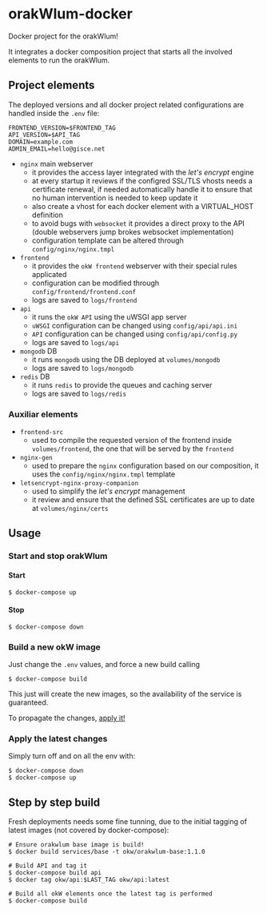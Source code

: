 # orakWlum-docker
Docker project for the orakWlum!

It integrates a docker composition project that starts all the involved elements to run the orakWlum.

## Project elements

The deployed versions and all docker project related configurations are handled inside the `.env` file:
```
FRONTEND_VERSION=$FRONTEND_TAG
API_VERSION=$API_TAG
DOMAIN=example.com
ADMIN_EMAIL=hello@gisce.net
``` 

- `nginx` main webserver
  - it provides the access layer integrated with the _let's encrypt_ engine
  - at every startup it reviews if the configred SSL/TLS vhosts needs a certificate renewal, if needed automatically handle it to ensure that no human intervention is needed to keep update it
  - also create a vhost for each docker element with a VIRTUAL_HOST definition
  - to avoid bugs with `websocket` it provides a direct proxy to the API (double webservers jump brokes websocket implementation)
  - configuration template can be altered through `config/nginx/nginx.tmpl`
- `frontend`
  - it provides the `okW frontend` webserver with their special rules applicated
  - configuration can be modified through `config/frontend/frontend.conf`
  - logs are saved to `logs/frontend`
- `api`
  - it runs the `okW API` using the uWSGI app server
  - `uWSGI` configuration can be changed using `config/api/api.ini`
  - `API` configuration can be changed using `config/api/config.py`
  - logs are saved to `logs/api`
- `mongodb` DB
  - it runs `mongodb` using the DB deployed at `volumes/mongodb`
  - logs are saved to `logs/mongodb`
- `redis` DB
  - it runs `redis` to provide the queues and caching server
  - logs are saved to `logs/redis`


### Auxiliar elements

- `frontend-src`
  - used to compile the requested version of the frontend inside `volumes/frontend`, the one that will be served by the `frontend`
- `nginx-gen`
  - used to prepare the `nginx` configuration based on our composition, it uses the `config/nginx/nginx.tmpl` template
- `letsencrypt-nginx-proxy-companion`
  - used to simplify the _let's encrypt_ management
  - it review and ensure that the defined SSL certificates are up to date at `volumes/nginx/certs`


## Usage 

### Start and stop orakWlum

#### Start
```
$ docker-compose up
```
#### Stop
```
$ docker-compose down
```


### Build a new okW image

Just change the `.env` values, and force a new build calling

```
$ docker-compose build
``` 

This just will create the new images, so the availability of the service is guaranteed.

To propagate the changes, [apply it!](#apply-the-latest-changes)


### Apply the latest changes

Simply turn off and on all the env with:

```
$ docker-compose down
$ docker-compose up
``` 

## Step by step build

Fresh deployments needs some fine tunning, due to the initial tagging of latest images (not covered by docker-compose):

```
# Ensure orakwlum base image is build!
$ docker build services/base -t okw/orakwlum-base:1.1.0

# Build API and tag it
$ docker-compose build api
$ docker tag okw/api:$LAST_TAG okw/api:latest

# Build all okW elements once the latest tag is performed
$ docker-compose build
```


